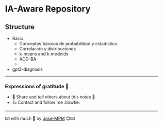# IA-Aware Repository 

## Structure

* Basic
    - Conceptos básicos de probabilidad y estadística
    - Correlación y distribuciones
    - k-means and k-medoids
    - ADD-BA
    - 
* gpt2-diagnosis


------
### Expressions of gratitude 🎁
* :punch: Share and tell others about this notes 📢
* :+1: Contact and follow me :bowtie:

------
⌨️ with much :purple_heart: by [Jose-MPM](https://github.com/Jose-MPM) 😊⌨️